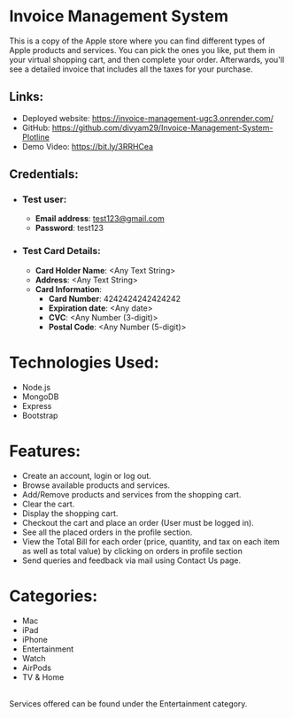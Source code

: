 # Invoice Management System

This is a copy of the Apple store where you can find different types of Apple products and services. You can pick the ones you like, put them in your virtual shopping cart, and then complete your order. Afterwards, you'll see a detailed invoice that includes all the taxes for your purchase.

## Links: 
-	Deployed website: https://invoice-management-ugc3.onrender.com/
-	GitHub: https://github.com/divyam29/Invoice-Management-System-Plotline
-	Demo Video: https://bit.ly/3RRHCea

## Credentials: 
-	### Test user: 
    -	**Email address**: test123@gmail.com
    -	**Password**: test123
-	### Test Card Details:
    -	**Card Holder Name**: \<Any Text String>
    -	**Address**: \<Any Text String>
    -	**Card Information**: 
        -	**Card Number**: 4242424242424242
        -	**Expiration date**: \<Any date>
        -	**CVC**: <Any Number (3-digit)>
        -	**Postal Code**: <Any Number (5-digit)>

# Technologies Used: 
-	Node.js
-	MongoDB
-	Express
-	Bootstrap

# Features:
-	Create an account, login or log out.
-	Browse available products and services.
-	Add/Remove products and services from the shopping cart.
-	Clear the cart.
-	Display the shopping cart.
-	Checkout the cart and place an order (User must be logged in).
-	See all the placed orders in the profile section.
-	View the Total Bill for each order (price, quantity, and tax on each item as well as total value) by clicking on orders in profile section
-	Send queries and feedback via mail using Contact Us page.

# Categories:
-	Mac
-	iPad
-	iPhone
-	Entertainment
-	Watch
-	AirPods
-	TV & Home
<br/>
Services offered can be found under the Entertainment category.
